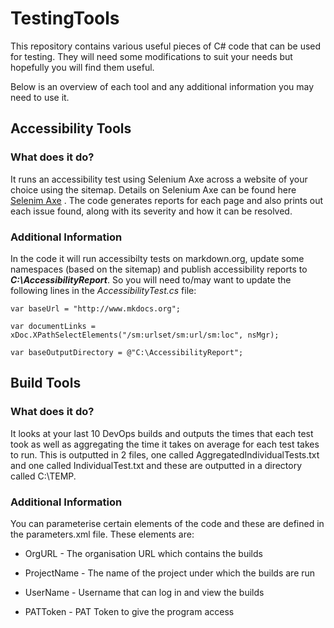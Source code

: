 # TestingTools

This repository contains various useful pieces of C# code that can be used for testing. They will need some modifications to suit your needs but hopefully you will find them useful.

Below is an overview of each tool and any additional information you may need to use it.

## Accessibility Tools

### What does it do?
It runs an accessibility test using Selenium Axe across a website of your choice using the sitemap. Details on Selenium Axe can be found here [Selenim Axe](https://github.com/TroyWalshProf/SeleniumAxeDotnet) . The code generates reports for each page and also prints out each issue found, along with its severity and how it can be resolved. 

### Additional Information
In the code it will run accessibilty tests on markdown.org, update some namespaces (based on the sitemap) and publish accessibility reports to **_C:\AccessibilityReport_**. So you will need to/may want to update the following lines in the *AccessibilityTest.cs* file:

```var baseUrl = "http://www.mkdocs.org";```

```var documentLinks = xDoc.XPathSelectElements("/sm:urlset/sm:url/sm:loc", nsMgr);```

```var baseOutputDirectory = @"C:\AccessibilityReport";```


## Build Tools

### What does it do?
It looks at your last 10 DevOps builds and outputs the times that each test took as well as aggregating the time it takes on average for each test takes to run. This is outputted in 2 files, one called AggregatedIndividualTests.txt and one called IndividualTest.txt and these are outputted in a directory called C:\TEMP. 

### Additional Information
You can parameterise certain elements of the code and these are defined in the parameters.xml file. These elements are:

* OrgURL - The organisation URL which contains the builds
  
* ProjectName - The name of the project under which the builds are run
  
* UserName - Username that can log in and view the builds

* PATToken - PAT Token to give the program access
